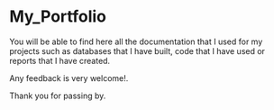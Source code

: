 # My_Portfolio

You will be able to find here all the documentation that I used for my projects such as databases that I have built, code that I have used or reports that I have created. 

Any feedback is very welcome!. 

Thank you for passing by. 

